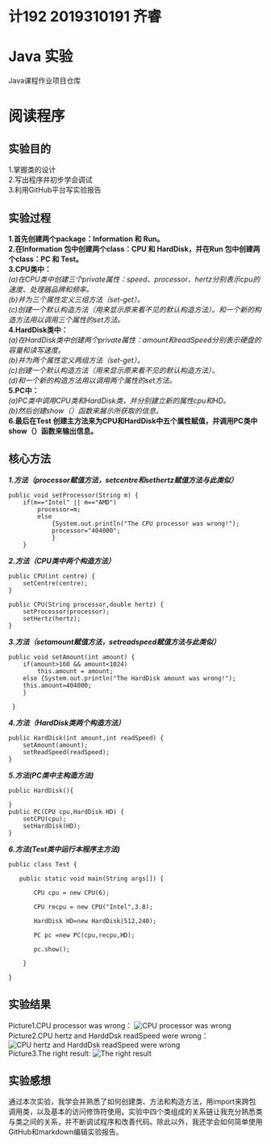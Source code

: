 # 计192 2019310191 齐睿
# Java 实验
Java课程作业项目仓库
# 阅读程序
## 实验目的
1.掌握类的设计  
2.写出程序并初步学会调试  
3.利用GitHub平台写实验报告  
## 实验过程
**1.首先创建两个package：Information 和 Run。  
2.在Information 包中创建两个class：CPU 和 HardDisk，并在Run 包中创建两个class：PC 和 Test。  
3.CPU类中：**  
*(a)在CPU类中创建三个private属性：speed、processor、hertz分别表示cpu的速度、处理器品牌和频率。    
(b)并为三个属性定义三组方法（set-get）。   
(c)创建一个默认构造方法（用来显示原来看不见的默认构造方法）。和一个新的构造方法用以调用三个属性的set方法。*    
**4.HardDisk类中：**  
*(a)在HardDisk类中创建两个private属性：amount和readSpeed分别表示硬盘的容量和读写速度。    
(b)并为两个属性定义两组方法（set-get）。   
(c)创建一个默认构造方法（用来显示原来看不见的默认构造方法）。  
(d)和一个新的构造方法用以调用两个属性的set方法。*    
**5.PC中：**  
*(a)PC类中调用CPU类和HardDisk类，并分别建立新的属性cpu和HD。    
(b)然后创建show（）函数来展示所获取的信息。*    
**6.最后在Test 创建主方法来为CPU和HardDisk中五个属性赋值，并调用PC类中show（）函数来输出信息。**

## 核心方法  

***1.方法（processor赋值方法，setcentre和sethertz赋值方法与此类似）***
```
public void setProcessor(String m) {
	if(m=="Intel" || m=="AMD")
		processor=m;
	    else 
	    	{System.out.println("The CPU processor was wrong!");
	    	processor="404000";
	    	}
	}
``` 
***2.方法（CPU类中两个构造方法）***  
```
public CPU(int centre) {
	setCentre(centre);	
}

public CPU(String processor,double hertz) {
	setProcessor(processor);
	setHertz(hertz);
}

``` 
***3.方法（setamount赋值方法，setreadspeed赋值方法与此类似）***
```
public void setAmount(int amount) {
	if(amount>160 && amount<1024)
        this.amount = amount;
	else {System.out.println("The HardDisk amount was wrong!");
	this.amount=404000;
	}

 }
``` 
***4.方法（HardDisk类两个构造方法）***
```
public HardDisk(int amount,int readSpeed) {
	setAmount(amount);
	setReadSpeed(readSpeed);
}
```
***5.方法(PC类中主构造方法)***
``` 
public HardDisk(){
	
}
public PC(CPU cpu,HardDisk HD) {
	setCPU(cpu);
	setHardDisk(HD);
}
```
***6.方法(Test类中运行本程序主方法)***
``` 
public class Test {

   public static void main(String args[]) {

       CPU cpu = new CPU(6);
       
       CPU recpu = new CPU("Intel",3.8);

       HardDisk HD=new HardDisk(512,240);

       PC pc =new PC(cpu,recpu,HD);

       pc.show();

    }

}
```
## 实验结果
Picture1.CPU processor was wrong：
![CPU processor was wrong](https://i.loli.net/2020/10/08/bH6dcI1jyV2mQoU.jpg)  
Picture2.CPU hertz and HarddDsk readSpeed were wrong： 
![CPU hertz and HarddDsk readSpeed were wrong](https://i.loli.net/2020/10/08/s1z3MkDolgILCJN.jpg)  
Picture3.The right result:
![The right result](https://i.loli.net/2020/10/08/3AUnRsKVHcXBldh.jpg)  
## 实验感想  
通过本次实验，我学会并熟悉了如何创建类、方法和构造方法，用import来跨包调用类，以及基本的访问修饰符使用。实验中四个类组成的关系链让我充分熟悉类与类之间的关系，并不断调试程序和改善代码。除此以外，我还学会如何简单使用GitHub和markdown编辑实验报告。
